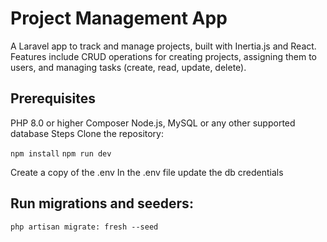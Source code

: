 
# Project Management App
A Laravel app to track and manage projects, built with  Inertia.js and React.
Features include CRUD operations for creating projects, assigning them to users, and managing tasks (create, read, update, delete).


## Prerequisites 
PHP 8.0 or higher Composer Node.js,
MySQL or any other supported database Steps Clone the repository:


 `npm install`
 `npm run dev`

 Create a copy of the .env  In the .env file update the db credentials

## Run migrations and seeders:

`php artisan migrate: fresh --seed`
